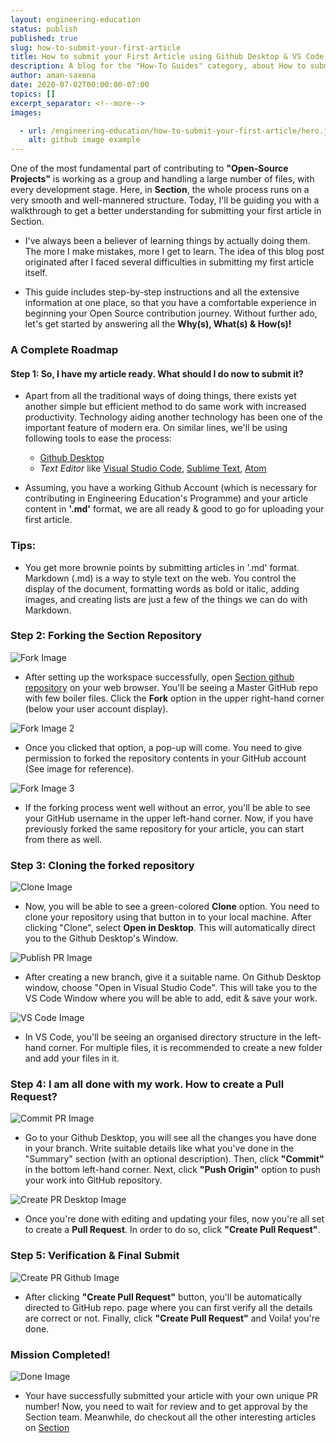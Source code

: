 ```yaml
---
layout: engineering-education
status: publish
published: true
slug: how-to-submit-your-first-article
title: How to submit your First Article using Github Desktop & VS Code
description: A blog for the "How-To Guides" category, about How to submit your first article on Section.io using GitHub Desktop & VS Code.
author: aman-saxena
date: 2020-07-02T00:00:00-07:00
topics: []
excerpt_separator: <!--more-->
images:

  - url: /engineering-education/how-to-submit-your-first-article/hero.jpg
    alt: github image example
---
```

One of the most fundamental part of contributing to **"Open-Source Projects"** is working as a group and handling a large number of files, with every development stage. Here, in **Section**, the whole process runs on a very smooth and well-mannered structure. Today, I'll be guiding you with a walkthrough to get a better understanding for submitting your first article in Section.
<!--more-->

-  I've always been a believer of learning things by actually doing them. The more I make mistakes, more I get to learn. The idea of this blog post originated after I faced several difficulties in submitting my first article itself.

- This guide includes step-by-step instructions and all the extensive information at one place, so that you have a comfortable experience in beginning your Open Source contribution journey. Without further ado, let's get started by answering all the **Why(s), What(s) & How(s)!**

### A Complete Roadmap

#### Step 1: So, I have my article ready. What should I do now to submit it?

- Apart from all the traditional ways of doing things, there exists yet another simple but efficient method to do same work with increased productivity. Technology aiding another technology has been one of the important feature of modern era. On similar lines, we'll be using following tools to ease the process:

    - [Github Desktop](https://desktop.github.com/)
    - *Text Editor* like [Visual Studio Code](https://code.visualstudio.com/), [Sublime Text](https://www.sublimetext.com/), [Atom](https://atom.io/)

- Assuming, you have a working Github Account (which is necessary for contributing in Engineering Education's Programme) and your article content in **'.md'** format, we are all ready & good to go for uploading your first article.

### Tips:
- You get more brownie points by submitting articles in '.md' format. Markdown (.md) is a way to style text on the web. You control the display of the document, formatting words as bold or italic, adding images, and creating lists are just a few of the things we can do with Markdown.

### Step 2: Forking the Section Repository

![Fork Image](/engineering-education/how-to-submit-your-first-article/fork.png)

- After setting up the workspace successfully, open [Section github repository](https://github.com/section-io/engineering-education) on your web browser. You'll be seeing a Master GitHub repo with few boiler files. Click the **Fork** option in the upper right-hand corner (below your user account display).

![Fork Image 2](/engineering-education/how-to-submit-your-first-article/fork2.png)

- Once you clicked that option, a pop-up will come. You need to give permission to forked the repository contents in your GitHub account (See image for reference).

![Fork Image 3](/engineering-education/how-to-submit-your-first-article/fork3.png)

- If the forking process went well without an error, you'll be able to see your GitHub username in the upper left-hand corner. Now, if you have previously forked the same repository for your article, you can start from there as well.

### Step 3: Cloning the forked repository

![Clone Image](/engineering-education/how-to-submit-your-first-article/clone.png)

- Now, you will be able to see a green-colored **Clone** option. You need to clone your repository using that button in to your local machine. After clicking "Clone", select **Open in Desktop**. This will automatically direct you to the Github Desktop's Window.

![Publish PR Image](/engineering-education/how-to-submit-your-first-article/publishPR.png)

- After creating a new branch, give it a suitable name. On Github Desktop window, choose "Open in Visual Studio Code". This will take you to the VS Code Window where you will be able to add, edit & save your work.

![VS Code Image](/engineering-education/how-to-submit-your-first-article/vscode.png)

- In VS Code, you'll be seeing an organised directory structure in the left-hand corner. For multiple files, it is recommended to create a new folder and add your files in it.

### Step 4: I am all done with my work. How to create a Pull Request?

![Commit PR Image](/engineering-education/how-to-submit-your-first-article/commitPR.png)

- Go to your Github Desktop, you will see all the changes you have done in your branch. Write suitable details like what you've done in the "Summary" section (with an optional description). Then, click **"Commit"** in the bottom left-hand corner. Next, click **"Push Origin"** option to push your work into GitHub repository.


![Create PR Desktop Image](/engineering-education/how-to-submit-your-first-article/createPRdesktop.png)

- Once you're done with editing and updating your files, now you're all set to create a **Pull Request**. In order to do so, click **"Create Pull Request"**.

### Step 5: Verification & Final Submit
![Create PR Github Image](/engineering-education/how-to-submit-your-first-article/createPRfinalgithub.png)

- After clicking **"Create Pull Request"** button, you'll be automatically directed to GitHub repo. page where you can first verify all the details are correct or not. Finally, click **"Create Pull Request"** and Voila! you're done.

### Mission Completed!

![Done Image](/engineering-education/how-to-submit-your-first-article/done.png)

- Your have successfully submitted your article with your own unique PR number! Now, you need to wait for review and to get approval by the Section team. Meanwhile, do checkout all the other interesting articles on [Section](https://www.section.io/engineering-education/how-to-start-competitive-programming/)
